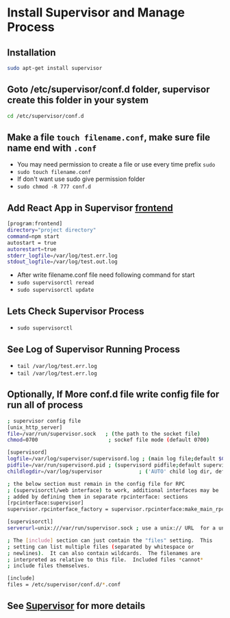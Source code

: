 # Install Supervisor and Manage Process

## Installation
```sh
sudo apt-get install supervisor
```
## Goto /etc/supervisor/conf.d folder, supervisor create this folder in your system
```sh
cd /etc/supervisor/conf.d
```
## Make a file `touch filename.conf`,  make sure file name end with `.conf`
- You may need permission to create a file or use every time prefix `sudo`
- `sudo touch filename.conf`
- If don't want use sudo give permission folder  
- `sudo chmod -R 777 conf.d`

## Add React App in Supervisor [frontend](frontend.conf)
```sh
[program:frontend]
directory="project directory"
command=npm start
autostart = true
autorestart=true 
stderr_logfile=/var/log/test.err.log
stdout_logfile=/var/log/test.out.log
```
- After write filename.conf file need following command for start
- `sudo supervisorctl reread`
- `sudo supervisorctl update`

## Lets Check Supervisor Process
- `sudo supervisorctl`

## See Log of Supervisor Running Process 
- `tail /var/log/test.err.log`
- `tail /var/log/test.err.log`

## Optionally, If More conf.d file write config file for run all of process
```sh
; supervisor config file
[unix_http_server]
file=/var/run/supervisor.sock   ; (the path to the socket file)
chmod=0700                       ; sockef file mode (default 0700)

[supervisord]
logfile=/var/log/supervisor/supervisord.log ; (main log file;default $CWD/supervisord.log)
pidfile=/var/run/supervisord.pid ; (supervisord pidfile;default supervisord.pid)
childlogdir=/var/log/supervisor            ; ('AUTO' child log dir, default $TEMP)

; the below section must remain in the config file for RPC
; (supervisorctl/web interface) to work, additional interfaces may be
; added by defining them in separate rpcinterface: sections
[rpcinterface:supervisor]
supervisor.rpcinterface_factory = supervisor.rpcinterface:make_main_rpcinterface

[supervisorctl]
serverurl=unix:///var/run/supervisor.sock ; use a unix:// URL  for a unix socket

; The [include] section can just contain the "files" setting.  This
; setting can list multiple files (separated by whitespace or
; newlines).  It can also contain wildcards.  The filenames are
; interpreted as relative to this file.  Included files *cannot*
; include files themselves.

[include]
files = /etc/supervisor/conf.d/*.conf
```
## See [Supervisor](http://supervisord.org) for more details

